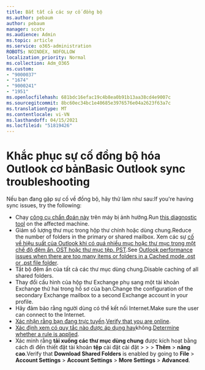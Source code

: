 ```yaml
---
title: Bắt tất cả các sự cố đồng bộ
ms.author: pebaum
author: pebaum
manager: scotv
ms.audience: Admin
ms.topic: article
ms.service: o365-administration
ROBOTS: NOINDEX, NOFOLLOW
localization_priority: Normal
ms.collection: Adm_O365
ms.custom:
- "9000037"
- "1674"
- "9000241"
- "1951"
ms.openlocfilehash: 681bdc16efac19c4b8ea0b91b13aa38cd4e9007c
ms.sourcegitcommit: 8bc60ec34bc1e40685e3976576e04a2623f63a7c
ms.translationtype: MT
ms.contentlocale: vi-VN
ms.lasthandoff: 04/15/2021
ms.locfileid: "51819426"
---
```

# <a name="basic-outlook-sync-troubleshooting"></a><span data-ttu-id="45c42-102">Khắc phục sự cố đồng bộ hóa Outlook cơ bản</span><span class="sxs-lookup"><span data-stu-id="45c42-102">Basic Outlook sync troubleshooting</span></span>

<span data-ttu-id="45c42-103">Nếu bạn đang gặp sự cố về đồng bộ, hãy thử làm như sau:</span><span class="sxs-lookup"><span data-stu-id="45c42-103">If you're having sync issues, try the following:</span></span>

- <span data-ttu-id="45c42-104">Chạy [công cụ chẩn đoán này](https://aka.ms/sara-outlooksendreceive) trên máy bị ảnh hưởng.</span><span class="sxs-lookup"><span data-stu-id="45c42-104">Run [this diagnostic tool](https://aka.ms/sara-outlooksendreceive) on the affected machine.</span></span>
- <span data-ttu-id="45c42-105">Giảm số lượng thư mục trong hộp thư chính hoặc dùng chung.</span><span class="sxs-lookup"><span data-stu-id="45c42-105">Reduce the number of folders in the primary or shared mailbox.</span></span> <span data-ttu-id="45c42-106">Xem các sự [cố về hiệu suất của Outlook khi có quá nhiều mục hoặc thư mục trong một chế độ đệm ẩn. OST hoặc thư mục tệp. PST](https://support.microsoft.com/help/2768656/outlook-performance-issues-when-there-are-too-many-items-or-folders-in).</span><span class="sxs-lookup"><span data-stu-id="45c42-106">See [Outlook performance issues when there are too many items or folders in a Cached mode .ost or .pst file folder](https://support.microsoft.com/help/2768656/outlook-performance-issues-when-there-are-too-many-items-or-folders-in).</span></span>
- <span data-ttu-id="45c42-107">Tắt bộ đệm ẩn của tất cả các thư mục dùng chung.</span><span class="sxs-lookup"><span data-stu-id="45c42-107">Disable caching of all shared folders.</span></span>
- <span data-ttu-id="45c42-108">Thay đổi cấu hình của hộp thư Exchange phụ sang một tài khoản Exchange thứ hai trong hồ sơ của bạn.</span><span class="sxs-lookup"><span data-stu-id="45c42-108">Change the configuration of the secondary Exchange mailbox to a second Exchange account in your profile.</span></span>
- <span data-ttu-id="45c42-109">Hãy đảm bảo rằng người dùng có thể kết nối Internet.</span><span class="sxs-lookup"><span data-stu-id="45c42-109">Make sure the user can connect to the Internet.</span></span> 
- <span data-ttu-id="45c42-110">[Xác nhận rằng bạn đang trực tuyến](https://support.office.com/article/2460e4a8-16c7-47fc-b204-b1549275aac9).</span><span class="sxs-lookup"><span data-stu-id="45c42-110">[Verify that you are online](https://support.office.com/article/2460e4a8-16c7-47fc-b204-b1549275aac9).</span></span>
- <span data-ttu-id="45c42-111">[Xác định xem có quy tắc nào được áp dụng hay](https://support.office.com/article/C24F5DEA-9465-4DF4-AD17-A50704D66C59)không.</span><span class="sxs-lookup"><span data-stu-id="45c42-111">[Determine whether a rule is applied](https://support.office.com/article/C24F5DEA-9465-4DF4-AD17-A50704D66C59).</span></span>
- <span data-ttu-id="45c42-112">Xác minh rằng **tải xuống các thư mục dùng chung** được kích hoạt bằng cách đi đến thiết đặt tài khoản **tệp** cài đặt cài đặt  >    >    >  **Thêm**  >  **nâng cao**.</span><span class="sxs-lookup"><span data-stu-id="45c42-112">Verify that **Download Shared Folders** is enabled by going to **File** > **Account Settings** > **Account Settings** > **More Settings** > **Advanced**.</span></span>

